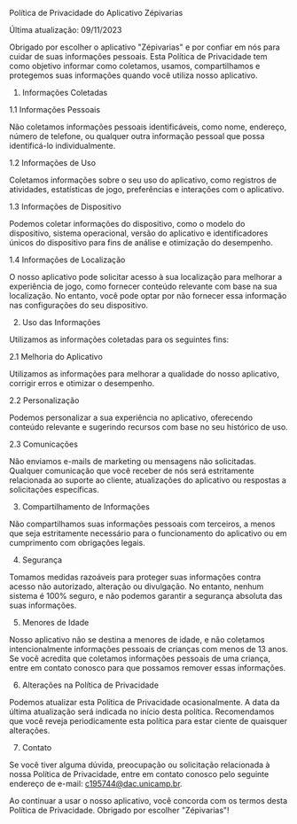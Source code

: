 

Política de Privacidade do Aplicativo Zépivarias

Última atualização: 09/11/2023

Obrigado por escolher o aplicativo "Zépivarias" e por confiar em nós para cuidar de suas informações pessoais. Esta Política de Privacidade tem como objetivo informar como coletamos, usamos, compartilhamos e protegemos suas informações quando você utiliza nosso aplicativo.

1. Informações Coletadas

1.1 Informações Pessoais

Não coletamos informações pessoais identificáveis, como nome, endereço, número de telefone, ou qualquer outra informação pessoal que possa identificá-lo individualmente.

1.2 Informações de Uso

Coletamos informações sobre o seu uso do aplicativo, como registros de atividades, estatísticas de jogo, preferências e interações com o aplicativo.

1.3 Informações de Dispositivo

Podemos coletar informações do dispositivo, como o modelo do dispositivo, sistema operacional, versão do aplicativo e identificadores únicos do dispositivo para fins de análise e otimização do desempenho.

1.4 Informações de Localização

O nosso aplicativo pode solicitar acesso à sua localização para melhorar a experiência de jogo, como fornecer conteúdo relevante com base na sua localização. No entanto, você pode optar por não fornecer essa informação nas configurações do seu dispositivo.

2. Uso das Informações

Utilizamos as informações coletadas para os seguintes fins:

2.1 Melhoria do Aplicativo

Utilizamos as informações para melhorar a qualidade do nosso aplicativo, corrigir erros e otimizar o desempenho.

2.2 Personalização

Podemos personalizar a sua experiência no aplicativo, oferecendo conteúdo relevante e sugerindo recursos com base no seu histórico de uso.

2.3 Comunicações

Não enviamos e-mails de marketing ou mensagens não solicitadas. Qualquer comunicação que você receber de nós será estritamente relacionada ao suporte ao cliente, atualizações do aplicativo ou respostas a solicitações específicas.

3. Compartilhamento de Informações

Não compartilhamos suas informações pessoais com terceiros, a menos que seja estritamente necessário para o funcionamento do aplicativo ou em cumprimento com obrigações legais.

4. Segurança

Tomamos medidas razoáveis para proteger suas informações contra acesso não autorizado, alteração ou divulgação. No entanto, nenhum sistema é 100% seguro, e não podemos garantir a segurança absoluta das suas informações.

5. Menores de Idade

Nosso aplicativo não se destina a menores de idade, e não coletamos intencionalmente informações pessoais de crianças com menos de 13 anos. Se você acredita que coletamos informações pessoais de uma criança, entre em contato conosco para que possamos remover essas informações.

6. Alterações na Política de Privacidade

Podemos atualizar esta Política de Privacidade ocasionalmente. A data da última atualização será indicada no início desta política. Recomendamos que você reveja periodicamente esta política para estar ciente de quaisquer alterações.

7. Contato

Se você tiver alguma dúvida, preocupação ou solicitação relacionada à nossa Política de Privacidade, entre em contato conosco pelo seguinte endereço de e-mail: c195744@dac.unicamp.br.

Ao continuar a usar o nosso aplicativo, você concorda com os termos desta Política de Privacidade. Obrigado por escolher "Zépivarias"!
